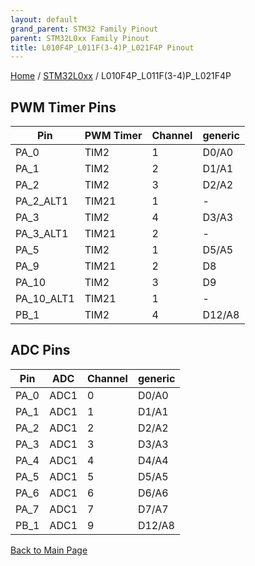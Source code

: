 ```yaml
---
layout: default
grand_parent: STM32 Family Pinout
parent: STM32L0xx Family Pinout
title: L010F4P_L011F(3-4)P_L021F4P Pinout
---
```


[Home](../../index.md) / [STM32L0xx](../index.md) / L010F4P_L011F(3-4)P_L021F4P

## PWM Timer Pins

| Pin | PWM Timer | Channel | generic |
| --- | --- | --- | --- |
| PA_0 | TIM2 | 1 | D0/A0 |
| PA_1 | TIM2 | 2 | D1/A1 |
| PA_2 | TIM2 | 3 | D2/A2 |
| PA_2_ALT1 | TIM21 | 1 | - |
| PA_3 | TIM2 | 4 | D3/A3 |
| PA_3_ALT1 | TIM21 | 2 | - |
| PA_5 | TIM2 | 1 | D5/A5 |
| PA_9 | TIM21 | 2 | D8 |
| PA_10 | TIM2 | 3 | D9 |
| PA_10_ALT1 | TIM21 | 1 | - |
| PB_1 | TIM2 | 4 | D12/A8 |


## ADC Pins

| Pin | ADC | Channel | generic |
| --- | --- | --- | --- |
| PA_0 | ADC1 | 0 | D0/A0 |
| PA_1 | ADC1 | 1 | D1/A1 |
| PA_2 | ADC1 | 2 | D2/A2 |
| PA_3 | ADC1 | 3 | D3/A3 |
| PA_4 | ADC1 | 4 | D4/A4 |
| PA_5 | ADC1 | 5 | D5/A5 |
| PA_6 | ADC1 | 6 | D6/A6 |
| PA_7 | ADC1 | 7 | D7/A7 |
| PB_1 | ADC1 | 9 | D12/A8 |


[Back to Main Page](../../index.md)